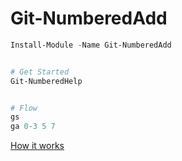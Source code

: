 Git-NumberedAdd
===============

```ps1
Install-Module -Name Git-NumberedAdd


# Get Started
Git-NumberedHelp


# Flow
gs
ga 0-3 5 7
```

[How it works](https://itenium.be/blog/dev-setup/git-numbered-add-for-powershell/)
